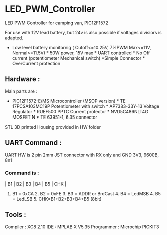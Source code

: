 # LED_PWM_Controller

LED PWM Controller for camping van, PIC12F1572

For use with 12V lead battery, but 24v is also possible if voltages divisiors is adapted.

* Low level battery monitornig ( Cutoff<=10.25V, 7%PWM Max<=11V, Normal>=11.5V) * 50W power, 15V max * UART controlled * No Off current (potentiometer Mechanical switch) *Simple Connector * OverCurrent protection


## Hardware : 

Main parts are :
* PIC12F1572-E/MS Microcontroller (MSOP version) * TE 17PCSA103MC19P Potentiometer with switch * AP7383-33Y-13 Voltage Regulator * RUEF500 PPTC Current protector * NVD5C486NLT4G MOSFET N * TE 63951-1, 6.35 connector

STL 3D printed Housing provided in HW folder

## UART Command : 

UART HW is 2 pin 2mm JST connector with RX only and GND
3V3, 9600B, 8n1

### Command is :
| B1 | B2 | B3 | B4 | B5 | CHK |
1. B1 = 0xCA 2. B2 = 0xFE 3. B3 = ADDR or BrdCast 4. B4 = LedMSB 4. B5 = LedLSB 5. CHK=B1+B2+B3+B4+B5 (8bit)


## Tools : 

Compiler : XC8 2.10
IDE : MPLAB X V5.35
Programmer : Microchip PICKIT3

